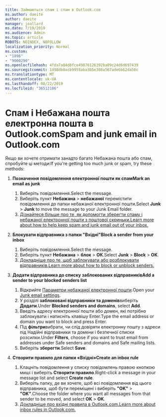 ```yaml
---
title: Займаються спам і спам в Outlook.com
ms.author: daeite
author: daeite
manager: joallard
ms.date: 7/19/2019
ms.audience: Admin
ms.topic: article
ROBOTS: NOINDEX, NOFOLLOW
localization_priority: Normal
ms.custom:
- "1896"
- "9000290"
ms.openlocfilehash: 4fda7a84d8fce49876126392ba09c24d6d697439
ms.sourcegitcommit: 1d98db8acb9959aba3b5e308a567ade6b62da56c
ms.translationtype: MT
ms.contentlocale: uk-UA
ms.lasthandoff: 08/22/2019
ms.locfileid: "36512106"
---
```

# <a name="spam-and-junk-email-in-outlookcom"></a><span data-ttu-id="b15e8-102">Спам і Небажана пошта електронна пошта в Outlook.com</span><span class="sxs-lookup"><span data-stu-id="b15e8-102">Spam and junk email in Outlook.com</span></span>

<span data-ttu-id="b15e8-103">Якщо ви хочете отримати занадто багато Небажана пошта або спам, спробуйте ці методи:</span><span class="sxs-lookup"><span data-stu-id="b15e8-103">If you're getting too much junk or spam, try these methods:</span></span>

1. <span data-ttu-id="b15e8-104">**Позначення повідомлення електронної пошти як спам**</span><span class="sxs-lookup"><span data-stu-id="b15e8-104">**Mark an email as junk**</span></span>
    1. <span data-ttu-id="b15e8-105">Виберіть повідомлення.</span><span class="sxs-lookup"><span data-stu-id="b15e8-105">Select the message.</span></span>
    1. <span data-ttu-id="b15e8-106">Виберіть пункт **Небажана** > **небажаної** перемістити повідомлення до папки небажаної електронної пошти.</span><span class="sxs-lookup"><span data-stu-id="b15e8-106">Select **Junk** > **Junk** to move the message to your Junk Email folder.</span></span>
    1. [<span data-ttu-id="b15e8-107">Дізнайтеся більше про те, як допомогти зберегти спаму і небажаної електронної пошти з поштової скриньки.</span><span class="sxs-lookup"><span data-stu-id="b15e8-107">Learn more about how to help keep spam and junk email out of your inbox.</span></span>](https://support.office.com/article/a3ece97b-82f8-4a5e-9ac3-e92fa6427ae4?wt.mc_id=Office_Outlook_com_Alchemy)

1. <span data-ttu-id="b15e8-108">**Блокувати відправника з папки "Вхідні"**</span><span class="sxs-lookup"><span data-stu-id="b15e8-108">**Block a sender from your inbox**</span></span>
    1. <span data-ttu-id="b15e8-109">Виберіть повідомлення.</span><span class="sxs-lookup"><span data-stu-id="b15e8-109">Select the message.</span></span>
    1. <span data-ttu-id="b15e8-110">Виберіть пункт **Небажана** > **блок** > **ОК**.</span><span class="sxs-lookup"><span data-stu-id="b15e8-110">Select **Junk** > **Block** > **OK**.</span></span>
    1. [<span data-ttu-id="b15e8-111">Докладніше про те, щоб заблокувати або розблокувати відправників.</span><span class="sxs-lookup"><span data-stu-id="b15e8-111">Learn more about how to block or unblock senders.</span></span>](https://support.office.com/article/afba1c94-77bb-4f50-8b85-057cf52f4d5e?wt.mc_id=Office_Outlook_com_Alchemy)

1. <span data-ttu-id="b15e8-112">**Додати відправника до списку заблокованих відправників**</span><span class="sxs-lookup"><span data-stu-id="b15e8-112">**Add a sender to your blocked senders list**</span></span>
    1. <span data-ttu-id="b15e8-113">Відкрийте [Параметри небажаної електронної пошти](https://outlook.live.com/mail/options/mail/junkEmail/blockedSendersAndDomainsV2).</span><span class="sxs-lookup"><span data-stu-id="b15e8-113">Open your [Junk email settings](https://outlook.live.com/mail/options/mail/junkEmail/blockedSendersAndDomainsV2).</span></span>
    1. <span data-ttu-id="b15e8-114">У розділі **заблоковані відправники та доменів**виберіть **Додати**.</span><span class="sxs-lookup"><span data-stu-id="b15e8-114">Under **Blocked senders and domains**, select **Add**.</span></span>
    1. <span data-ttu-id="b15e8-115">Введіть адресу електронної пошти або домен, які потрібно заблокувати і натисніть клавішу Enter.</span><span class="sxs-lookup"><span data-stu-id="b15e8-115">Type the email address or domain you want to block and press Enter.</span></span>
    1. <span data-ttu-id="b15e8-116">Під **фільтри**вибрати, чи слід довіряти електронну пошту з адреси під Надійні відправники та домени і безпечної списки розсилки.</span><span class="sxs-lookup"><span data-stu-id="b15e8-116">Under **Filters**, choose if you want to trust email from addresses under Safe senders and domains and Safe mailing lists.</span></span>
    1. <span data-ttu-id="b15e8-117">Виберіть **зберегти**.</span><span class="sxs-lookup"><span data-stu-id="b15e8-117">Select **Save**.</span></span>

1. <span data-ttu-id="b15e8-118">**Створити правило для папки «Вхідні»**</span><span class="sxs-lookup"><span data-stu-id="b15e8-118">**Create an inbox rule**</span></span>
    1. <span data-ttu-id="b15e8-119">Клацніть повідомлення у списку повідомлень правою кнопкою миші і виберіть **Створити правило**.</span><span class="sxs-lookup"><span data-stu-id="b15e8-119">Right-click a message in your message list and select **Create rule**.</span></span>
    1. <span data-ttu-id="b15e8-120">Виберіть папку, де ви хочете, щоб всі повідомлення від цього відправника, щоб бути переміщені і виберіть **"OK"** > **"OK"**.</span><span class="sxs-lookup"><span data-stu-id="b15e8-120">Choose the folder where you want all messages from that sender to be moved, and select **OK** > **OK**.</span></span>
    1. [<span data-ttu-id="b15e8-121">Докладніше про вхідні правила в Outlook.com.</span><span class="sxs-lookup"><span data-stu-id="b15e8-121">Learn more about inbox rules in Outlook.com.</span></span>](https://support.office.com/article/4b094371-a5d7-49bd-8b1b-4e4896a7cc5d?wt.mc_id=Office_Outlook_com_Alchemy)